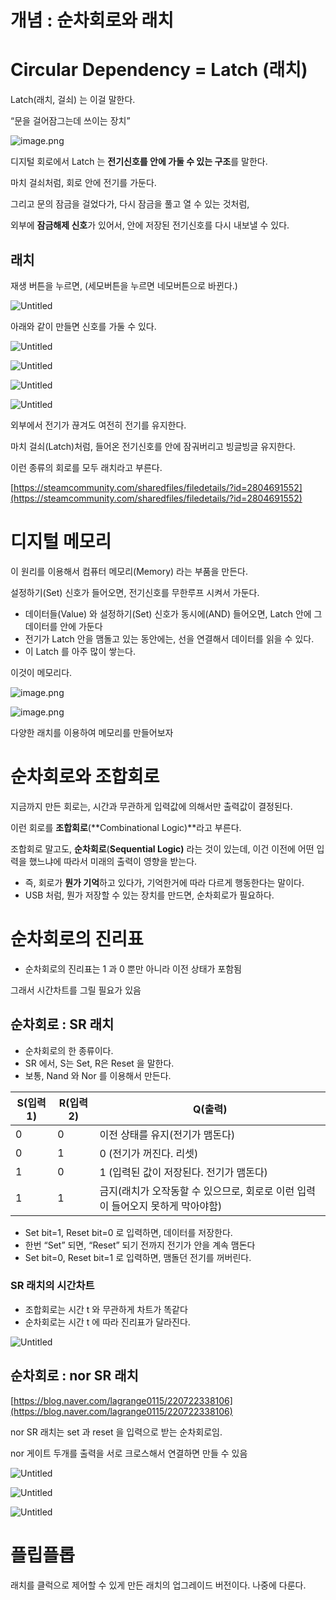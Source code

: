 # 개념 : 순차회로와 래치

# Circular Dependency = Latch (래치)

Latch(래치, 걸쇠) 는 이걸 말한다.

“문을 걸어잠그는데 쓰이는 장치”

![image.png](%E1%84%80%E1%85%A2%E1%84%82%E1%85%A7%E1%86%B7%20%E1%84%89%E1%85%AE%E1%86%AB%E1%84%8E%E1%85%A1%E1%84%92%E1%85%AC%E1%84%85%E1%85%A9%E1%84%8B%E1%85%AA%20%E1%84%85%E1%85%A2%E1%84%8E%E1%85%B5%201bc80ae0869c8190b511c7f64ea2f18a/image.png)

디지털 회로에서 Latch 는 **전기신호를 안에 가둘 수 있는 구조**를 말한다.

마치 걸쇠처럼, 회로 안에 전기를 가둔다.

그리고 문의 잠금을 걸었다가, 다시 잠금을 풀고 열 수 있는 것처럼,

외부에 **잠금해제 신호**가 있어서, 안에 저장된 전기신호를 다시 내보낼 수 있다.

## 래치

재생 버튼을 누르면, (세모버튼을 누르면 네모버튼으로 바뀐다.)

![Untitled](%E1%84%80%E1%85%A2%E1%84%82%E1%85%A7%E1%86%B7%20%E1%84%89%E1%85%AE%E1%86%AB%E1%84%8E%E1%85%A1%E1%84%92%E1%85%AC%E1%84%85%E1%85%A9%E1%84%8B%E1%85%AA%20%E1%84%85%E1%85%A2%E1%84%8E%E1%85%B5%201bc80ae0869c8190b511c7f64ea2f18a/Untitled.png)

아래와 같이 만들면 신호를 가둘 수 있다.

![Untitled](%E1%84%80%E1%85%A2%E1%84%82%E1%85%A7%E1%86%B7%20%E1%84%89%E1%85%AE%E1%86%AB%E1%84%8E%E1%85%A1%E1%84%92%E1%85%AC%E1%84%85%E1%85%A9%E1%84%8B%E1%85%AA%20%E1%84%85%E1%85%A2%E1%84%8E%E1%85%B5%201bc80ae0869c8190b511c7f64ea2f18a/Untitled%201.png)

![Untitled](%E1%84%80%E1%85%A2%E1%84%82%E1%85%A7%E1%86%B7%20%E1%84%89%E1%85%AE%E1%86%AB%E1%84%8E%E1%85%A1%E1%84%92%E1%85%AC%E1%84%85%E1%85%A9%E1%84%8B%E1%85%AA%20%E1%84%85%E1%85%A2%E1%84%8E%E1%85%B5%201bc80ae0869c8190b511c7f64ea2f18a/Untitled%202.png)

![Untitled](%E1%84%80%E1%85%A2%E1%84%82%E1%85%A7%E1%86%B7%20%E1%84%89%E1%85%AE%E1%86%AB%E1%84%8E%E1%85%A1%E1%84%92%E1%85%AC%E1%84%85%E1%85%A9%E1%84%8B%E1%85%AA%20%E1%84%85%E1%85%A2%E1%84%8E%E1%85%B5%201bc80ae0869c8190b511c7f64ea2f18a/Untitled%203.png)

![Untitled](%E1%84%80%E1%85%A2%E1%84%82%E1%85%A7%E1%86%B7%20%E1%84%89%E1%85%AE%E1%86%AB%E1%84%8E%E1%85%A1%E1%84%92%E1%85%AC%E1%84%85%E1%85%A9%E1%84%8B%E1%85%AA%20%E1%84%85%E1%85%A2%E1%84%8E%E1%85%B5%201bc80ae0869c8190b511c7f64ea2f18a/Untitled%204.png)

외부에서 전기가 끊겨도 여전히 전기를 유지한다.

마치 걸쇠(Latch)처럼, 들어온 전기신호를 안에 잠궈버리고 빙글빙글 유지한다.

이런 종류의 회로를 모두 래치라고 부른다.

[https://steamcommunity.com/sharedfiles/filedetails/?id=2804691552](https://steamcommunity.com/sharedfiles/filedetails/?id=2804691552)

# 디지털 메모리

이 원리를 이용해서 컴퓨터 메모리(Memory) 라는 부품을 만든다.

설정하기(Set) 신호가 들어오면, 전기신호를 무한루프 시켜서 가둔다.

- 데이터들(Value) 와 설정하기(Set) 신호가 동시에(AND) 들어오면, Latch 안에 그 데이터를 안에 가둔다
- 전기가 Latch 안을 맴돌고 있는 동안에는, 선을 연결해서 데이터를 읽을 수 있다.
- 이 Latch 를 아주 많이 쌓는다.

이것이 메모리다.

![image.png](%E1%84%80%E1%85%A2%E1%84%82%E1%85%A7%E1%86%B7%20%E1%84%89%E1%85%AE%E1%86%AB%E1%84%8E%E1%85%A1%E1%84%92%E1%85%AC%E1%84%85%E1%85%A9%E1%84%8B%E1%85%AA%20%E1%84%85%E1%85%A2%E1%84%8E%E1%85%B5%201bc80ae0869c8190b511c7f64ea2f18a/image%201.png)

![image.png](%E1%84%80%E1%85%A2%E1%84%82%E1%85%A7%E1%86%B7%20%E1%84%89%E1%85%AE%E1%86%AB%E1%84%8E%E1%85%A1%E1%84%92%E1%85%AC%E1%84%85%E1%85%A9%E1%84%8B%E1%85%AA%20%E1%84%85%E1%85%A2%E1%84%8E%E1%85%B5%201bc80ae0869c8190b511c7f64ea2f18a/image%202.png)

다양한 래치를 이용하여 메모리를 만들어보자

# 순차회로와 조합회로

지금까지 만든 회로는, 시간과 무관하게 입력값에 의해서만 출력값이 결정된다.

이런 회로를 **조합회로**(**Combinational Logic)**라고 부른다.

조합회로 말고도, **순차회로**(**Sequential Logic)** 라는 것이 있는데, 이건 이전에 어떤 입력을 했느냐에 따라서 미래의 출력이 영향을 받는다.

- 즉, 회로가 **뭔가 기억**하고 있다가, 기억한거에 따라 다르게 행동한다는 말이다.
- USB 처럼, 뭔가 저장할 수 있는 장치를 만드면, 순차회로가 필요하다.

# 순차회로의 진리표

- 순차회로의 진리표는 1 과 0 뿐만 아니라 이전 상태가 포함됨

그래서 시간차트를 그릴 필요가 있음

## 순차회로 : SR 래치

- 순차회로의 한 종류이다.
- SR 에서, S는 Set, R은 Reset 을 말한다.
- 보통, Nand 와 Nor 를 이용해서 만든다.

| S(입력1) | R(입력2) | Q(출력) |
| --- | --- | --- |
| 0 | 0 | 이전 상태를 유지(전기가 맴돈다) |
| 0 | 1 | 0 (전기가 꺼진다. 리셋) |
| 1 | 0 | 1 (입력된 값이 저장된다. 전기가 맴돈다) |
| 1 | 1 | 금지(래치가 오작동할 수 있으므로, 회로로 이런 입력이 들어오지 못하게 막아야함) |
- Set bit=1, Reset bit=0 로 입력하면, 데이터를 저장한다.
- 한번 “Set” 되면, “Reset” 되기 전까지 전기가 안을 계속 맴돈다
- Set bit=0, Reset bit=1 로 입력하면, 맴돌던 전기를 꺼버린다.

### SR 래치의 시간차트

- 조합회로는 시간 t 와 무관하게 차트가 똑같다
- 순차회로는 시간 t 에 따라 진리표가 달라진다.

![Untitled](%E1%84%80%E1%85%A2%E1%84%82%E1%85%A7%E1%86%B7%20%E1%84%89%E1%85%AE%E1%86%AB%E1%84%8E%E1%85%A1%E1%84%92%E1%85%AC%E1%84%85%E1%85%A9%E1%84%8B%E1%85%AA%20%E1%84%85%E1%85%A2%E1%84%8E%E1%85%B5%201bc80ae0869c8190b511c7f64ea2f18a/Untitled%205.png)

## 순차회로 : nor SR 래치

[https://blog.naver.com/lagrange0115/220722338106](https://blog.naver.com/lagrange0115/220722338106)

nor SR 래치는 set 과 reset 을 입력으로 받는 순차회로임.

nor 게이트 두개를 출력을 서로 크로스해서 연결하면 만들 수 있음

![Untitled](%E1%84%80%E1%85%A2%E1%84%82%E1%85%A7%E1%86%B7%20%E1%84%89%E1%85%AE%E1%86%AB%E1%84%8E%E1%85%A1%E1%84%92%E1%85%AC%E1%84%85%E1%85%A9%E1%84%8B%E1%85%AA%20%E1%84%85%E1%85%A2%E1%84%8E%E1%85%B5%201bc80ae0869c8190b511c7f64ea2f18a/Untitled%206.png)

![Untitled](%E1%84%80%E1%85%A2%E1%84%82%E1%85%A7%E1%86%B7%20%E1%84%89%E1%85%AE%E1%86%AB%E1%84%8E%E1%85%A1%E1%84%92%E1%85%AC%E1%84%85%E1%85%A9%E1%84%8B%E1%85%AA%20%E1%84%85%E1%85%A2%E1%84%8E%E1%85%B5%201bc80ae0869c8190b511c7f64ea2f18a/Untitled%207.png)

![Untitled](%E1%84%80%E1%85%A2%E1%84%82%E1%85%A7%E1%86%B7%20%E1%84%89%E1%85%AE%E1%86%AB%E1%84%8E%E1%85%A1%E1%84%92%E1%85%AC%E1%84%85%E1%85%A9%E1%84%8B%E1%85%AA%20%E1%84%85%E1%85%A2%E1%84%8E%E1%85%B5%201bc80ae0869c8190b511c7f64ea2f18a/Untitled%208.png)

# 플립플롭

래치를 클럭으로 제어할 수 있게 만든 래치의 업그레이드 버전이다. 나중에 다룬다.